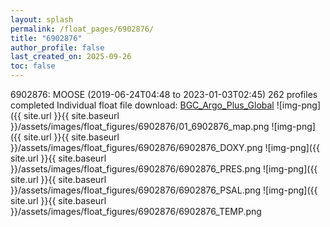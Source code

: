 ```yaml
---
layout: splash
permalink: /float_pages/6902876/
title: "6902876"
author_profile: false
last_created_on: 2025-09-26
toc: false
---
```

 
6902876: MOOSE (2019-06-24T04:48 to 2023-01-03T02:45)
262 profiles completed
Individual float file download: [BGC_Argo_Plus_Global](https://ftp.soest.hawaii.edu/bgc_argo_plus/Individual_Floats/outliers_removed/6902876_Sprof_processed.nc)
![img-png]({{ site.url }}{{ site.baseurl }}/assets/images/float_figures/6902876/01_6902876_map.png
![img-png]({{ site.url }}{{ site.baseurl }}/assets/images/float_figures/6902876/6902876_DOXY.png
![img-png]({{ site.url }}{{ site.baseurl }}/assets/images/float_figures/6902876/6902876_PRES.png
![img-png]({{ site.url }}{{ site.baseurl }}/assets/images/float_figures/6902876/6902876_PSAL.png
![img-png]({{ site.url }}{{ site.baseurl }}/assets/images/float_figures/6902876/6902876_TEMP.png
